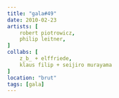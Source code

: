 ```yaml
---
title: "gala#49"
date: 2010-02-23
artists: [
    robert piotrowicz,
    philip leitner,
]
collabs: [
    z_b_ + elffriede,
    klaus filip + seijiro murayama
]
location: "brut"
tags: [gala]
---
```

